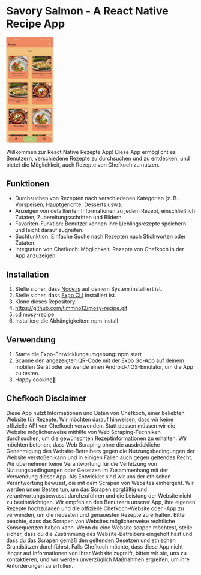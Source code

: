 # Savory Salmon - A React Native Recipe App

<img src="screenshots.png" width="25%" height="25%">

Willkommen zur React Native Rezepte App! Diese App ermöglicht es Benutzern, verschiedene Rezepte zu durchsuchen und zu entdecken, und bietet die Möglichkeit, auch Rezepte von Chefkoch zu nutzen.

## Funktionen

- Durchsuchen von Rezepten nach verschiedenen Kategorien (z. B. Vorspeisen, Hauptgerichte, Desserts usw.).
- Anzeigen von detaillierten Informationen zu jedem Rezept, einschließlich Zutaten, Zubereitungsschritten und Bildern.
- Favoriten-Funktion: Benutzer können ihre Lieblingsrezepte speichern und leicht darauf zugreifen.
- Suchfunktion: Einfache Suche nach Rezepten nach Stichworten oder Zutaten.
- Integration von Chefkoch: Möglichkeit, Rezepte von Chefkoch in der App anzuzeigen.

## Installation

1. Stelle sicher, dass [Node.js](https://nodejs.org) auf deinem System installiert ist.
2. Stelle sicher, dass [Expo CLI](https://docs.expo.io/get-started/installation/) installiert ist.
3. Klone dieses Repository:
4. https://github.com/timmno12/mosy-recipe.git
5. cd mosy-recipe
6. Installiere die Abhängigkeiten:
   npm install

## Verwendung

1. Starte die Expo-Entwicklungsumgebung:
   npm start
2. Scanne den angezeigten QR-Code mit der [Expo Go](https://expo.dev/client)-App auf deinem mobilen Gerät oder verwende einen Android-/iOS-Emulator, um die App zu testen.
3. Happy cooking🍳




## Chefkoch Disclaimer

Diese App nutzt Informationen und Daten von Chefkoch, einer beliebten Website für Rezepte. Wir möchten darauf hinweisen, dass wir keine offizielle API von Chefkoch verwenden. Statt dessen müssen wir die Website möglicherweise mithilfe von Web Scraping-Techniken durchsuchen, um die gewünschten Rezeptinformationen zu erhalten.
Wir möchten betonen, dass Web Scraping ohne die ausdrückliche Genehmigung des Website-Betreibers gegen die Nutzungsbedingungen der Website verstoßen kann und in einigen Fällen auch gegen geltendes Recht. Wir übernehmen keine Verantwortung für die Verletzung von Nutzungsbedingungen oder Gesetzen im Zusammenhang mit der Verwendung dieser App.
Als Entwickler sind wir uns der ethischen Verantwortung bewusst, die mit dem Scrapen von Websites einhergeht. Wir werden unser Bestes tun, um das Scrapen sorgfältig und verantwortungsbewusst durchzuführen und die Leistung der Website nicht zu beeinträchtigen.
Wir empfehlen den Benutzern unserer App, ihre eigenen Rezepte hochzuladen und die offizielle Chefkoch-Website oder -App zu verwenden, um die neuesten und genauesten Rezepte zu erhalten.
Bitte beachte, dass das Scrapen von Websites möglicherweise rechtliche Konsequenzen haben kann. Wenn du eine Website scapen möchtest, stelle sicher, dass du die Zustimmung des Website-Betreibers eingeholt hast und dass du das Scrapen gemäß den geltenden Gesetzen und ethischen Grundsätzen durchführst.
Falls Chefkoch möchte, dass diese App nicht länger auf Informationen von ihrer Website zugreift, bitten wir sie, uns zu kontaktieren, und wir werden unverzüglich Maßnahmen ergreifen, um ihre Anforderungen zu erfüllen.

